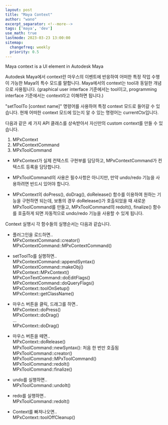 ```yaml
---
layout: post
title: "Maya Context"
author: "wano"
excerpt_separator: <!--more-->
tags: ['maya', 'dev']
use_math: true
lastmode: 2023-03-23 13:00:00
sitemap:
  changefreq: weekly
  priority: 0.5
---
```


Maya context is a UI element in Autodesk Maya<!--more-->

Autodesk Maya에서 context란 마우스의 이벤트에 반응하여 어떠한 특정 작업 수행이 가능한 Maya의 특수 모드를 말합니다. Maya에서의 context는 tool과 동일한 개념으로 사용됩니다. (graphical user interface 기준에서는 tool이고, programming interface 기준에서는 context라고 이해하면 됩니다.)

"setToolTo [context name]" 명령어를 사용하여 특정 context 모드로 들어갈 수 있습니다. 현재 어떠한 context 모드에 있는지 알 수 있는 명령어는 currentCtx입니다.

다음과 같은 세 가지 API 클래스를 상속받아서 자신만의 custom context를 만들 수 있습니다.
1. MPxContext
2. MPxContextCommand
3. MPxToolCommand

* MPxContext가 실제 컨텍스트 구현부를 담당하고, MPxContextCommand가 컨텍스트 등록을 담당합니다.

* MPxToolCommand의 사용은 필수사항은 아니지만, 만약 undo/redo 기능을 사용하려면 반드시 있어야 합니다.

* MPxContext의 doPress(), doDrag(), doRelease() 함수를 이용하여 원하는 기능을 구현하면 되는데, 보통의 경우 doRelease()가 호출되었을 때 새로운 MPxToolCommand를 만들고, MPxToolCommand의 redoIt(), finalize() 함수를 호출하게 되면 자동적으로 undo/redo 기능을 사용할 수 있게 됩니다.

Context 실행시 각 함수들의 실행순서는 다음과 같습니다.

* 플러그인을 로드하면..   
MPxContextCommand::creator()   
MPxContextCommand::MPxContextCommand()   

* setToolTo를 실행하면..   
MPxContextCommand::appendSyntax()   
MPxContextCommand::makeObj()   
MPxContext::MPxContext()   
MPxConTextCommand::doEditFlags()   
MPxContextCommand::doQueryFlags()   
MPxContext::toolOnSetup()   
MPxContext::getClassName()   

* 마우스 버튼을 클릭, 드래그를 하면..   
MPxContext::doPress()   
MPxContext::doDrag()   
...   
MPxContext::doDrag()   

* 마우스 버튼을 떼면..   
MPxContext::doRelease()   
MPxToolCommand::newSyntax(): 처음 한 번만 호출됨   
MPxToolCommand::creator()   
MPxToolCommand::MPxToolCommand()   
MPxToolCommand::redoIt()   
MPxToolCommand::finalize()   

* undo를 실행하면..   
MPxToolCommand::undoIt()   

* redo를 실행하면..   
MPxToolCommand::redoIt()   

* Context를 빠져나오면..   
MPxContext::toolOffCleanup()   

